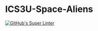 # ICS3U-Space-Aliens
[![GitHub's Super Linter](https://github.com/ICS3UPROGRAMMINGALEXDM/Unit1-04-Python/workflows/GitHub's%20Super%20Linter/badge.svg)](https://github.com/ICS3UPROGRAMMINGALEXDM/Unit1-04-Python/actions)
